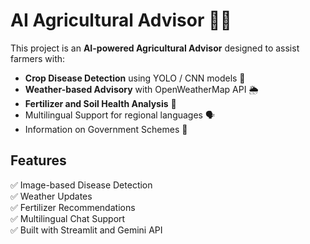 # AI Agricultural Advisor 🌾🤖

This project is an **AI-powered Agricultural Advisor** designed to assist farmers with:
- **Crop Disease Detection** using YOLO / CNN models 🧠
- **Weather-based Advisory** with OpenWeatherMap API 🌦️
- **Fertilizer and Soil Health Analysis** 🧪
- Multilingual Support for regional languages 🗣️
- Information on Government Schemes 📜

## Features
✅ Image-based Disease Detection  
✅ Weather Updates  
✅ Fertilizer Recommendations  
✅ Multilingual Chat Support  
✅ Built with Streamlit and Gemini API

